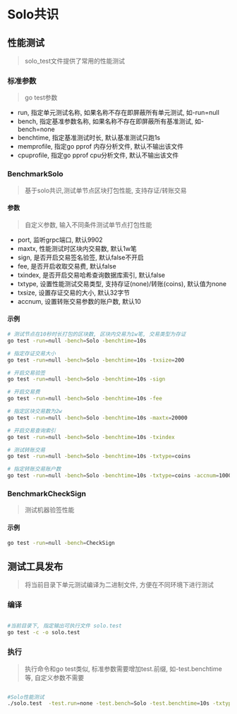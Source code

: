 # Solo共识


## 性能测试
> solo_test文件提供了常用的性能测试

### 标准参数
>go test参数

- run, 指定单元测试名称, 如果名称不存在即屏蔽所有单元测试, 如-run=null
- bench, 指定基准参数名称, 如果名称不存在即屏蔽所有基准测试, 如-bench=none
- benchtime, 指定基准测试时长, 默认基准测试只跑1s
- memprofile, 指定go pprof 内存分析文件, 默认不输出该文件
- cpuprofile, 指定go pprof cpu分析文件, 默认不输出该文件

### BenchmarkSolo
> 基于solo共识,测试单节点区块打包性能, 支持存证/转账交易

#### 参数
> 自定义参数, 输入不同条件测试单节点打包性能

- port, 监听grpc端口, 默认9902
- maxtx, 性能测试时区块内交易数, 默认1w笔
- sign, 是否开启交易签名验签, 默认false不开启
- fee, 是否开启收取交易费, 默认false
- txindex, 是否开启交易哈希查询数据库索引, 默认false
- txtype, 设置性能测试交易类型, 支持存证(none)/转账(coins), 默认值为none
- txsize, 设置存证交易的大小, 默认32字节
- accnum, 设置转账交易参数的账户数, 默认10 


#### 示例
```bash 
# 测试节点在10秒时长打包的区块数, 区块内交易为1w笔, 交易类型为存证
go test -run=null -bench=Solo -benchtime=10s

# 指定存证交易大小
go test -run=null -bench=Solo -benchtime=10s -txsize=200

# 开启交易验签
go test -run=null -bench=Solo -benchtime=10s -sign

# 开启交易费
go test -run=null -bench=Solo -benchtime=10s -fee

# 指定区块交易数为2w
go test -run=null -bench=Solo -benchtime=10s -maxtx=20000 

# 开启交易查询索引
go test -run=null -bench=Solo -benchtime=10s -txindex

# 测试转账交易
go test -run=null -bench=Solo -benchtime=10s -txtype=coins

# 指定转账交易账户数
go test -run=null -bench=Solo -benchtime=10s -txtype=coins -accnum=1000

```



### BenchmarkCheckSign
>测试机器验签性能

#### 示例
```bash
go test -run=null -bench=CheckSign
```

## 测试工具发布

> 将当前目录下单元测试编译为二进制文件, 方便在不同环境下进行测试

### 编译

```bash

#当前目录下, 指定输出可执行文件 solo.test
go test -c -o solo.test

``` 

### 执行
> 执行命令和go test类似, 标准参数需要增加test.前缀, 如-test.benchtime等, 自定义参数不需要

```bash

#Solo性能测试
./solo.test  -test.run=none -test.bench=Solo -test.benchtime=10s -txtype=coins -sign

```
  
